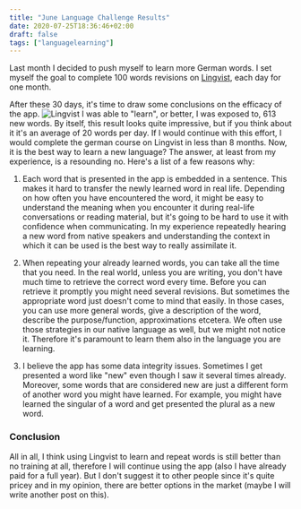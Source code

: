 ```yaml
---
title: "June Language Challenge Results"
date: 2020-07-25T18:36:46+02:00
draft: false
tags: ["languagelearning"]
---
```


Last month I decided to push myself to learn more German words.
I set myself the goal to complete 100 words revisions on [Lingvist](https://lingvist.com), each day for one month.
<!--more-->
After these 30 days, it's time to draw some conclusions on the efficacy of the app.
![Lingvist](/images/lingvist-30-june.png)
I was able to "learn", or better, I was exposed to, 613 new words. By itself, this result looks quite impressive,
but if you think about it it's an average of 20 words per day. If I would continue with this effort, I would complete
the german course on Lingvist in less than 8 months.
Now, it is the best way to learn a new language? The answer, at least from my experience, is a resounding no.
Here's a list of a few reasons why:

1. Each word that is presented in the app is embedded in a sentence. This makes it hard to transfer the newly learned
word in real life. Depending on how often you have encountered the word, it might be easy to understand the meaning when
you encounter it during real-life conversations or reading material, but it's going to be hard to use it with confidence
when communicating. In my experience repeatedly hearing a new word from native speakers and understanding the context
in which it can be used is the best way to really assimilate it.

2. When repeating your already learned words, you can take all the time that you need. In the real world, unless you are
writing, you don't have much time to retrieve the correct word every time. Before you can retrieve it promptly you might need several revisions.
But sometimes the appropriate word just doesn't come to mind that easily.
In those cases, you can use more general words, give a description of the word, describe
the purpose/function, approximations etcetera. We often use those strategies in our native language as well, but we
might not notice it. Therefore it's paramount to learn them also in the language you are learning.

3. I believe the app has some data integrity issues. Sometimes I get presented a word like "new" even though I saw it several
times already. Moreover, some words that are considered new are just a different form of another word you might have learned.
For example, you might have learned the singular of a word and get presented the plural as a new word.

### Conclusion
All in all, I think using Lingvist to learn and repeat words is still better than no training at all, therefore I will continue
using the app (also I have already paid for a full year).
But I don't suggest it to other people since it's quite pricey and in my opinion, there are better options in the market (maybe
I will write another post on this).


